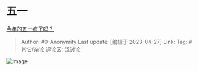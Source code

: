 # 五一
[今年的五一疯了吗？](https://www.zhihu.com/question/594265877/answer/3003698072)

> Author: #0-Anonymity
> Last update: [编辑于 2023-04-27]
> Link:
> Tag: #其它/杂论 
> 评论区:
> 泛讨论:

![Image](https://pica.zhimg.com/50/v2-0707576bb8479f898fffa52db0806005_720w.jpg?source=1940ef5c)